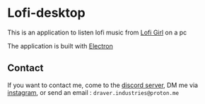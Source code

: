 # Lofi-desktop

This is an application to listen lofi music from [Lofi Girl](https://youtube.com/c/LofiGirl) on a pc

The application is built with [Electron](https://www.electronjs.org/)

## Contact

If you want to contact me, come to the [discord server](https://discord.gg/fHyN5w84g6), DM me via [instagram](https://instagram.com/draverindustries), or send an email : `draver.industries@proton.me`
